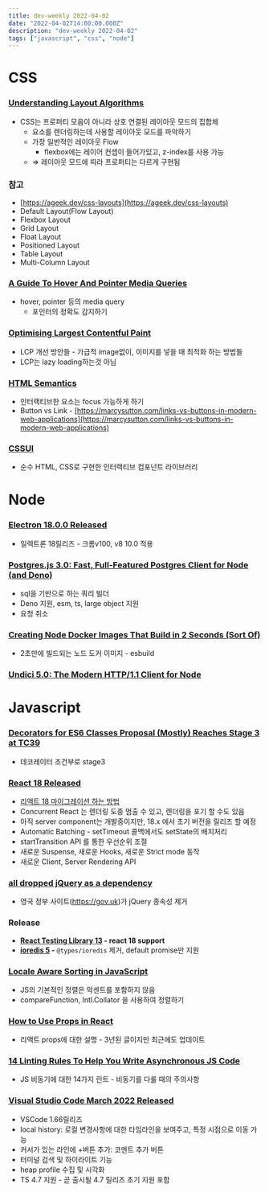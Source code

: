```yaml
---
title: dev-weekly 2022-04-02
date: "2022-04-02T14:00:00.000Z"
description: "dev-weekly 2022-04-02"
tags: ["javascript", "css", "node"]
---
```


# CSS

### **[Understanding Layout Algorithms](https://www.joshwcomeau.com/css/understanding-layout-algorithms)**

- CSS는 프로퍼티 모음이 아니라 상호 연결된 레이아웃 모드의 집합체
    - 요소를 렌더링하는데 사용할 레이아웃 모드를 파악하기
    - 가장 일반적인 레이아웃 Flow
        - flexbox에는 레이어 컨셉이 들어가있고, z-index를 사용 가능
    - ⇒ 레이아웃 모드에 따라 프로퍼티는 다르게 구현됨

### 참고

- [https://ageek.dev/css-layouts](https://ageek.dev/css-layouts)
- Default Layout(Flow Layout)
- Flexbox Layout
- Grid Layout
- Float Layout
- Positioned Layout
- Table Layout
- Multi-Column Layout

### **[A Guide To Hover And Pointer Media Queries](https://www.smashingmagazine.com/2022/03/guide-hover-pointer-media-queries)**

- hover, pointer 등의 media query
    - 포인터의 정확도 감지하기

### **[Optimising Largest Contentful Paint](https://csswizardry.com/2022/03/optimising-largest-contentful-paint)**

- LCP 개선 방안들 - 가급적 image없이, 이미지를 넣을 때 최적화 하는 방법들
- LCP는 lazy loading하는것 아님

### **[HTML Semantics](https://gomakethings.com/html-semantics)**

- 인터랙티브한 요소는 focus 가능하게 하기
- Button vs Link - [https://marcysutton.com/links-vs-buttons-in-modern-web-applications](https://marcysutton.com/links-vs-buttons-in-modern-web-applications)

### **[CSSUI](https://www.cssui.dev/)**

- 순수 HTML, CSS로 구현한 인터랙티브 컴포넌트 라이브러리

# Node

### **[Electron 18.0.0 Released](https://www.electronjs.org/blog/electron-18-0)**

- 일렉트론 18릴리즈 - 크롬v100, v8 10.0 적용

### **[Postgres.js 3.0: Fast, Full-Featured Postgres Client for Node (and Deno)](https://github.com/porsager/postgres/releases/tag/v3.0.0)**

- sql을 기반으로 하는 쿼리 빌더
- Deno 지원, esm, ts, large object 지원
- 요청 취소

### [Creating Node Docker Images That Build in 2 Seconds (Sort Of)](https://xmorse.xyz/blog/creating-node-js-docker-images-that-build-in-2-seconds-c428aec57fd44a9f93957bdf2ebf4f54)

- 2초만에 빌드되는 노드 도커 이미지 - esbuild

### [Undici 5.0: The Modern HTTP/1.1 Client for Node](https://github.com/nodejs/undici/releases/tag/v5.0.0)


# Javascript

### **[Decorators for ES6 Classes Proposal (Mostly) Reaches Stage 3 at TC39](https://github.com/tc39/proposal-decorators)**

- 데코레이터 조건부로 stage3

### **[React 18 Released](https://reactjs.org/blog/2022/03/29/react-v18.html)**

- [리액트 18 마이그레이션 하는 방법](https://reactjs.org/blog/2022/03/08/react-18-upgrade-guide.html)
- Concurrent React 는 렌더링 도중 멈출 수 있고, 렌더링을 포기 할 수도 있음
- 아직 server component는 개발중이지만, 18.x 에서 초기 버전을 릴리즈 할 예정
- Automatic Batching - setTimeout 콜백에서도 setState의 배치처리
- startTransition API 를 통한 우선순위 조절
- 새로운 Suspense, 새로운 Hooks, 새로운 Strict mode 동작
- 새로운 Client, Server Rendering API

### **[all dropped jQuery as a dependency](https://twitter.com/TheRealNooshu/status/1507346592612896768)**

- 영국 정부 사이트(https://gov.uk)가 jQuery 종속성 제거

### Release

- **[React Testing Library 13](https://github.com/testing-library/react-testing-library/releases/tag/v13.0.0) - react 18 support**
- **[ioredis 5](https://github.com/luin/ioredis/wiki/Upgrading-from-v4-to-v5) -** `@types/ioredis` 제거, default promise만 지원

### **[Locale Aware Sorting in JavaScript](https://elijahmanor.com/byte/js-locale-sort)**

- JS의 기본적인 정렬은 악센트를 포함하지 않음
- compareFunction, Intl.Collator 을 사용하여 정렬하기

### **[How to Use Props in React](https://www.robinwieruch.de/react-pass-props-to-component/)**

- 리액트 props에 대한 설명 - 3년된 글이지만 최근에도 업데이트

### **[14 Linting Rules To Help You Write Asynchronous JS Code](https://maximorlov.com/linting-rules-for-asynchronous-code-in-javascript/)**

- JS 비동기에 대한 14가지 린트 - 비동기를 다룰 때의 주의사항

### **[Visual Studio Code March 2022 Released](https://code.visualstudio.com/updates/v1_66)**

- VSCode 1.66릴리즈
- local history: 로컬 변경사항에 대한 타임라인을 보여주고, 특정 시점으로 이동 가능
- 커서가 있는 라인에 +버튼 추가: 코멘트 추가 버튼
- 터미널 검색 및 하이라이트 기능
- heap profile 수집 및 시각화
- TS 4.7 지원 - 곧 출시될 4.7 릴리즈 초기 지원 포함